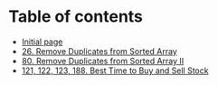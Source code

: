 # Table of contents

* [Initial page](README.md)
* [26. Remove Duplicates from Sorted Array](26.md)
* [80. Remove Duplicates from Sorted Array II](80.md)
* [121, 122, 123, 188. Best Time to Buy and Sell Stock](121.md)

